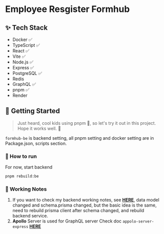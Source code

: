 # Employee Resgister Formhub

## ✨ Tech Stack

- Docker ✅
- TypeScript ✅
- React ✅
- Vite ✅
- Node.js ✅
- Express ✅
- PostgreSQL ✅
- Redis
- GraphQL ✅
- pnpm ✅
- Render

## 🎃 Getting Started

> Just heard, cool kids using pnpm 👦, so let's try it out in this project. Hope it works well. 🤞

`formhub-be` is backend setting, all pnpm setting and docker setting are in Package.json, scripts section.

### 🚀 How to run

For now, start backend

```bash
pnpm rebuild:be
```

### 📝 Working Notes

1. If you want to check my backend working notes, see [**HERE**](https://github.com/yanliu1111/docker-types-node-postgres-app), data model changed and schema.prisma changed, but the basic idea is the same, need to rebuild prisma client after schema changed, and rebuild backend service.
2. **Apollo** Server is used for GraphQL server
   Check doc `appolo-server-express` [**HERE**](https://www.apollographql.com/docs/apollo-server/migration/#migrate-from-apollo-server-express)
